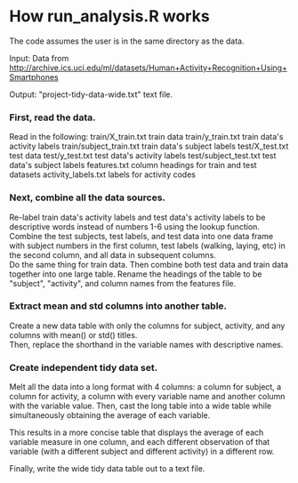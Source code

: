 How run_analysis.R works
===================

The code assumes the user is in the same directory as the data.

Input:  Data from http://archive.ics.uci.edu/ml/datasets/Human+Activity+Recognition+Using+Smartphones

Output:  "project-tidy-data-wide.txt" text file.

### First, read the data.

Read in the following:
train/X_train.txt train data
train/y_train.txt train data's activity labels
train/subject_train.txt train data's subject labels
test/X_test.txt test data
test/y_test.txt test data's activity labels
test/subject_test.txt test data's subject labels
features.txt column headings for train and test datasets
activity_labels.txt labels for activity codes

### Next, combine all the data sources.

Re-label train data's activity labels and test data's activity labels to be descriptive words instead of numbers 1-6 using the lookup function.
Combine the test subjects, test labels, and test data into one data frame with subject numbers in the first column, test labels (walking, laying, etc) in the second column, and all data in subsequent columns.  
Do the same thing for train data. 
Then combine both test data and train data together into one large table.
Rename the headings of the table to be "subject", "activity", and column names from the features file.

### Extract mean and std columns into another table.

Create a new data table with only the columns for subject, activity, and any columns with mean() or std() titles.  
Then, replace the shorthand in the variable names with descriptive names.

### Create independent tidy data set.

Melt all the data into a long format with 4 columns: a column for subject, a column for activity, a column with every variable name and another column with the variable value. 
Then, cast the long table into a wide table while simultaneously obtaining the average of each variable.  

This results in a more concise table that displays the average of each variable measure in one column, and each different observation of that variable (with a different subject and different activity) in a different row.

Finally, write the wide tidy data table out to a text file.